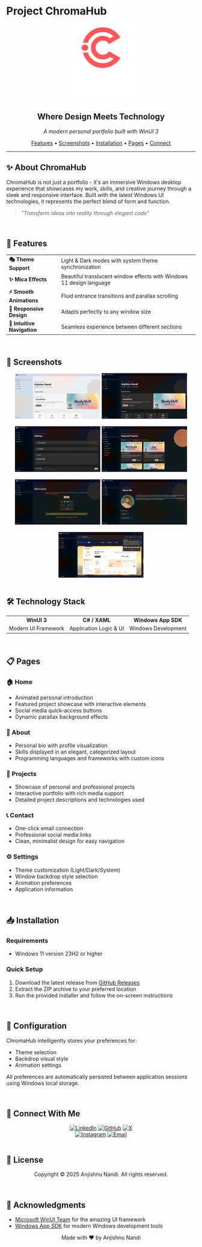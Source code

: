 # Project ChromaHub 

<div align="center">
  <img src="Assets/ChromaLogo_Dark.png" alt="ChromaHub Logo" width="200" />
  <h2>Where Design Meets Technology</h2>
  <p><i>A modern personal portfolio built with WinUI 3</i></p>
  
  <p>
    <a href="#features">Features</a> •
    <a href="#screenshots">Screenshots</a> •
    <a href="#installation">Installation</a> •
    <a href="#pages">Pages</a> •
    <a href="#connect-with-me">Connect</a>
  </p>
</div>

<hr />

## ✨ About ChromaHub

ChromaHub is not just a portfolio - it's an immersive Windows desktop experience that showcases my work, skills, and creative journey through a sleek and responsive interface. Built with the latest Windows UI technologies, it represents the perfect blend of form and function.

> *"Transform ideas into reality through elegant code"*

<br>

## 🚀 Features

<table>
  <tr>
    <td><b>🎭 Theme Support</b></td>
    <td>Light & Dark modes with system theme synchronization</td>
  </tr>
  <tr>
    <td><b>✨ Mica Effects</b></td>
    <td>Beautiful translucent window effects with Windows 11 design language</td>
  </tr>
  <tr>
    <td><b>⚡ Smooth Animations</b></td>
    <td>Fluid entrance transitions and parallax scrolling</td>
  </tr>
  <tr>
    <td><b>📱 Responsive Design</b></td>
    <td>Adapts perfectly to any window size</td>
  </tr>
  <tr>
    <td><b>🧭 Intuitive Navigation</b></td>
    <td>Seamless experience between different sections</td>
  </tr>
</table>

<br>

## 📸 Screenshots

<div align="center">
  <img src="Assets/Screenshots/1.png" alt="HomePage Light Theme" width="45%" />
  <img src="Assets/Screenshots/2.png" alt="HomePage Dark Theme" width="45%" />
  <br /><br />
  <img src="Assets/Screenshots/3.png" alt="Settings Page" width="45%" />
  <img src="Assets/Screenshots/4.png" alt="Projects Page" width="45%" />
  <br /><br />
  <img src="Assets/Screenshots/5.png" alt="Contact Page" width="45%" />
  <img src="Assets/Screenshots/6.png" alt="About Page" width="45%" />
  <br /><br />
  <img src="Assets/Screenshots/7.png" alt="WebView2 Page" width="45%" />
</div>

<br>

## 🛠️ Technology Stack

<div align="center">
  <table>
    <tr>
      <td align="center"><b>WinUI 3</b></td>
      <td align="center"><b>C# / XAML</b></td>
      <td align="center"><b>Windows App SDK</b></td>
    </tr>
    <tr>
      <td align="center">Modern UI Framework</td>
      <td align="center">Application Logic & UI</td>
      <td align="center">Windows Development</td>
    </tr>
  </table>
</div>

<br>

## 📋 Pages

### 🏠 Home
- Animated personal introduction
- Featured project showcase with interactive elements  
- Social media quick-access buttons
- Dynamic parallax background effects

### 👤 About
- Personal bio with profile visualization
- Skills displayed in an elegant, categorized layout
- Programming languages and frameworks with custom icons

### 💼 Projects
- Showcase of personal and professional projects
- Interactive portfolio with rich media support
- Detailed project descriptions and technologies used

### 📞 Contact
- One-click email connection
- Professional social media links
- Clean, minimalist design for easy navigation

### ⚙️ Settings
- Theme customization (Light/Dark/System)
- Window backdrop style selection
- Animation preferences
- Application information

<br>

## 📥 Installation

### Requirements
- Windows 11 version 23H2 or higher

### Quick Setup
1. Download the latest release from [GitHub Releases](https://github.com/cromaguy/ChromaHub/releases)
2. Extract the ZIP archive to your preferred location
3. Run the provided installer and follow the on-screen instructions

<br>

## 🔧 Configuration

ChromaHub intelligently stores your preferences for:
- Theme selection
- Backdrop visual style
- Animation settings

All preferences are automatically persisted between application sessions using Windows local storage.

<br>

## 👋 Connect With Me

<div align="center">
  <a href="https://linkedin.com/in/anjishnu-nandi"><img src="https://img.shields.io/badge/LinkedIn-anjishnu--nandi-blue?style=for-the-badge&logo=linkedin" alt="LinkedIn" /></a>
  <a href="https://github.com/cromaguy"><img src="https://img.shields.io/badge/GitHub-cromaguy-black?style=for-the-badge&logo=github" alt="GitHub" /></a>
  <a href="https://x.com/AnjiCroma"><img src="https://img.shields.io/badge/X-@AnjiCroma-black?style=for-the-badge&logo=x" alt="X" /></a>
  <br />
  <a href="https://instagram.com/its.chroma.anji"><img src="https://img.shields.io/badge/Instagram-its.chroma.anji-purple?style=for-the-badge&logo=instagram" alt="Instagram" /></a>
  <a href="mailto:anjicroma@gmail.com"><img src="https://img.shields.io/badge/Email-anjicroma@gmail.com-red?style=for-the-badge&logo=gmail" alt="Email" /></a>
</div>

<br>

## 📝 License

<div align="center">
  <p>Copyright © 2025 Anjishnu Nandi. All rights reserved.</p>
</div>

<br>

## 🙏 Acknowledgments

- [Microsoft WinUI Team](https://github.com/microsoft/microsoft-ui-xaml) for the amazing UI framework
- [Windows App SDK](https://github.com/microsoft/WindowsAppSDK) for modern Windows development tools

<div align="center">
  <p>Made with ❤️ by Anjishnu Nandi</p>
</div>
